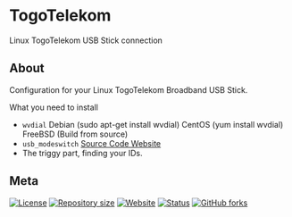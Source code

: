 # TogoTelekom

Linux TogoTelekom USB Stick connection

## About

Configuration for your Linux TogoTelekom Broadband USB Stick.

What you need to install
*   `wvdial` Debian (sudo apt-get install wvdial) CentOS (yum install wvdial) FreeBSD (Build from source)
*   `usb_modeswitch` [Source Code Website](http://www.draisberghof.de/usb_modeswitch/#download)
*   The triggy part, finding your IDs.

## Meta

[![License](https://img.shields.io/github/license/SHelfinger/wordpress-csp.svg)](https://opensource.org/licenses/GPLv3)
[![Repository size](https://img.shields.io/github/size/SHelfinger/wordpress-csp.svg)](https://github.com/SHelfinger/wordpress-csp)
[![Website](https://img.shields.io/badge/website-shelfinger.eu-00aeef.svg)](https://shelfinger.eu/)
[![Status](https://img.shields.io/badge/status-create-00aeef.svg)](https://github.com/SHelfinger/wordpress-csp)
[![GitHub forks](https://img.shields.io/github/forks/badges/shields.svg?style=social&label=Fork)](https://github.com/SHelfinger/TogoTelekom/fork)
